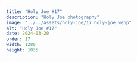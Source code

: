 ```yaml
---
title: "Holy Joe #17"
description: "Holy Joe photography"
image: "../../assets/holy-joe/17_holy-joe.webp"
alt: "Holy Joe #17"
date: 2024-03-20
order: 17
width: 1280
height: 1035
---
```

